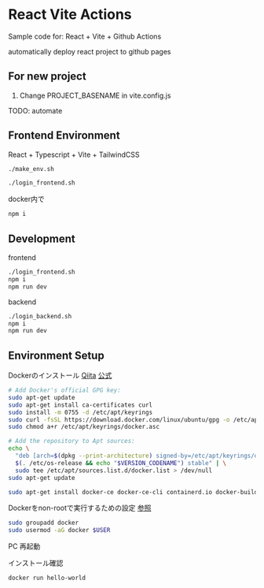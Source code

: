 # React Vite Actions

Sample code for:
React + Vite + Github Actions

automatically deploy react project to github pages

## For new project
1. Change PROJECT_BASENAME in vite.config.js

TODO: automate


## Frontend Environment
React + Typescript + Vite + TailwindCSS

```bash
./make_env.sh
```

```bash
./login_frontend.sh
```
docker内で
```bash
npm i
```

## Development
frontend
```bash
./login_frontend.sh
npm i
npm run dev
```

backend
```bash
./login_backend.sh
npm i
npm run dev
```

## Environment Setup

Dockerのインストール
[Qiita](https://qiita.com/yoshiyasu1111/items/17d9d928ceebb1f1d26d)
[公式](https://docs.docker.com/engine/install/ubuntu/)

```bash
# Add Docker's official GPG key:
sudo apt-get update
sudo apt-get install ca-certificates curl
sudo install -m 0755 -d /etc/apt/keyrings
sudo curl -fsSL https://download.docker.com/linux/ubuntu/gpg -o /etc/apt/keyrings/docker.asc
sudo chmod a+r /etc/apt/keyrings/docker.asc

# Add the repository to Apt sources:
echo \
  "deb [arch=$(dpkg --print-architecture) signed-by=/etc/apt/keyrings/docker.asc] https://download.docker.com/linux/ubuntu \
  $(. /etc/os-release && echo "$VERSION_CODENAME") stable" | \
  sudo tee /etc/apt/sources.list.d/docker.list > /dev/null
sudo apt-get update
```

```bash
sudo apt-get install docker-ce docker-ce-cli containerd.io docker-buildx-plugin docker-compose-plugin
```

Dockerをnon-rootで実行するための設定 [参照](https://docs.docker.com/engine/install/linux-postinstall/)

```bash
sudo groupadd docker
sudo usermod -aG docker $USER
```
PC 再起動

インストール確認
```bash
docker run hello-world
```

